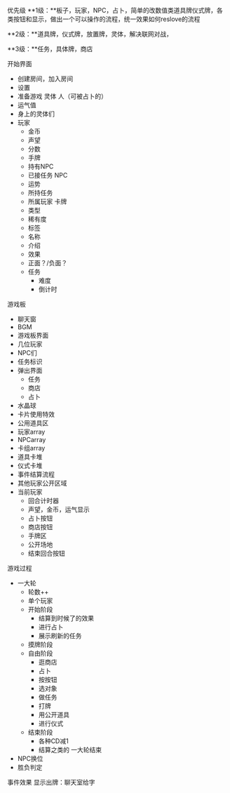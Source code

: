 优先级
**1级：**板子，玩家，NPC，占卜，简单的改数值类道具牌仪式牌，各类按钮和显示，做出一个可以操作的流程，统一效果如何reslove的流程

**2级：**道具牌，仪式牌，放置牌，灵体，解决联网对战，

**3级：**任务，具体牌，商店


开始界面
* 创建房间，加入房间
* 设置
* 准备游戏
灵体
人（可被占卜的）
* 运气值
* 身上的灵体们
* 玩家
  * 金币
  * 声望
  * 分数
  * 手牌
  * 持有NPC
  * 已接任务
NPC
  * 运势
  * 所持任务
  * 所属玩家
卡牌
  * 类型
  * 稀有度
  * 标签
  * 名称
  * 介绍
  * 效果
  * 正面？/负面？
  * 任务
    * 难度
    * 倒计时
    
游戏板
* 聊天窗
* BGM
* 游戏板界面
* 几位玩家
* NPC们
* 任务标识
* 弹出界面
  * 任务
  * 商店
  * 占卜
* 水晶球
* 卡片使用特效
* 公用道具区
* 玩家array
* NPCarray
* 卡组array
* 道具卡堆
* 仪式卡堆
* 事件结算流程
* 其他玩家公开区域
* 当前玩家
  *  回合计时器
  *  声望，金币，运气显示
  *  占卜按钮
  *  商店按钮
  *  手牌区
  *  公开场地
  *  结束回合按钮
  
游戏过程
* 一大轮
  * 轮数++
  * 单个玩家
   * 开始阶段
      * 结算到时候了的效果
      * 进行占卜
      * 展示刷新的任务
   * 摸牌阶段
   * 自由阶段
      * 逛商店
      * 占卜
      * 按按钮
      * 选对象
      * 做任务
      * 打牌
      * 用公开道具
      * 进行仪式
   * 结束阶段
     * 各种CD减1
     * 结算之类的
一大轮结束
* NPC换位 
* 胜负判定
  
事件效果
显示出牌：聊天室给字




